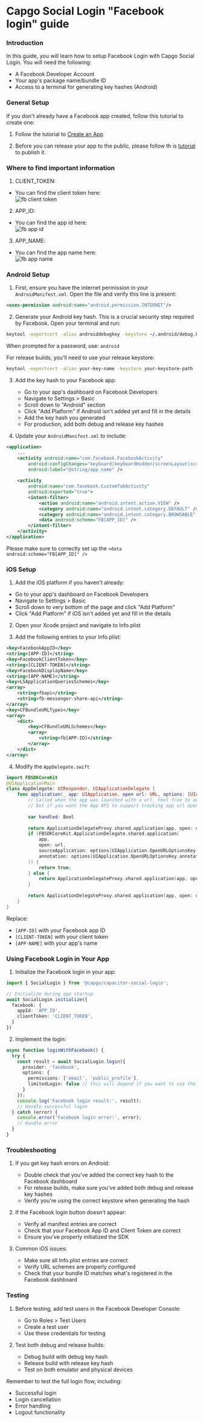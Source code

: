 # Capgo Social Login "Facebook login" guide

### Introduction

In this guide, you will learn how to setup Facebook Login with Capgo Social Login. You will need the following:

- A Facebook Developer Account
- Your app's package name/bundle ID
- Access to a terminal for generating key hashes (Android)

### General Setup

If you don't already have a Facebook app created, follow this tutorial to create one:

1. Follow the tutorial to [Create an App](https://developers.facebook.com/docs/development/create-an-app/)

2. Before you can release your app to the public, please follow th  is [tutorial](https://developers.facebook.com/docs/development/release) to publish it. 

### Where to find important information

1. CLIENT_TOKEN:
  - You can find the client token here:  
  ![fb client token](./assets/fb_where_to_fiind_client_token.png)

2. APP_ID:
  - You can find the app id here:  
  ![fb app id](./assets/fb_where_to_find_app_id.png)

3. APP_NAME:
  - You can find the app name here:  
  ![fb app name](./assets/fb_where_to_find_app_name.png)

### Android Setup

1. First, ensure you have the internet permission in your `AndroidManifest.xml`. Open the file and verify this line is present:

```xml
<uses-permission android:name="android.permission.INTERNET"/>
```

2. Generate your Android key hash. This is a crucial security step required by Facebook. Open your terminal and run:

```bash
keytool -exportcert -alias androiddebugkey -keystore ~/.android/debug.keystore | openssl base64 -A
```

When prompted for a password, use: `android`

For release builds, you'll need to use your release keystore:

```bash
keytool -exportcert -alias your-key-name -keystore your-keystore-path | openssl base64 -A
```

3. Add the key hash to your Facebook app:
   - Go to your app's dashboard on Facebook Developers
   - Navigate to Settings > Basic
   - Scroll down to "Android" section
   - Click "Add Platform" if Android isn't added yet and fill in the details
   - Add the key hash you generated
   - For production, add both debug and release key hashes

4. Update your `AndroidManifest.xml` to include:

```xml
<application>
    ...
    <activity android:name="com.facebook.FacebookActivity"
        android:configChanges="keyboard|keyboardHidden|screenLayout|screenSize|orientation"
        android:label="@string/app_name" />
    
    <activity
        android:name="com.facebook.CustomTabActivity"
        android:exported="true">
        <intent-filter>
            <action android:name="android.intent.action.VIEW" />
            <category android:name="android.intent.category.DEFAULT" />
            <category android:name="android.intent.category.BROWSABLE" />
            <data android:scheme="FB[APP_ID]" />
        </intent-filter>
    </activity>
</application>
```

Please make sure to correctly set up the `<data android:scheme="FB[APP_ID]" />`

### iOS Setup

1. Add the iOS platform if you haven't already:
  - Go to your app's dashboard on Facebook Developers
  - Navigate to Settings > Basic
  - Scroll down to very bottom of the page and click "Add Platform"
  - Click "Add Platform" if iOS isn't added yet and fill in the details

2. Open your Xcode project and navigate to Info.plist

3. Add the following entries to your Info.plist:

```xml
<key>FacebookAppID</key>
<string>[APP-ID]</string>
<key>FacebookClientToken</key>
<string>[CLIENT-TOKEN]</string>
<key>FacebookDisplayName</key>
<string>[APP-NAME]</string>
<key>LSApplicationQueriesSchemes</key>
<array>
    <string>fbapi</string>
    <string>fb-messenger-share-api</string>
</array>
<key>CFBundleURLTypes</key>
<array>
    <dict>
        <key>CFBundleURLSchemes</key>
        <array>
            <string>fb[APP-ID]</string>
        </array>
    </dict>
</array>
```

4. Modify the `AppDelegate.swift`
```swift
import FBSDKCoreKit
@UIApplicationMain
class AppDelegate: UIResponder, UIApplicationDelegate {
    func application(_ app: UIApplication, open url: URL, options: [UIApplication.OpenURLOptionsKey: Any] = [:]) -> Bool {
        // Called when the app was launched with a url. Feel free to add additional processing here,
        // but if you want the App API to support tracking app url opens, make sure to keep this call
        
        var handled: Bool
        
        return ApplicationDelegateProxy.shared.application(app, open: url, options: options)
        if (FBSDKCoreKit.ApplicationDelegate.shared.application(
            app,
            open: url,
            sourceApplication: options[UIApplication.OpenURLOptionsKey.sourceApplication] as? String,
            annotation: options[UIApplication.OpenURLOptionsKey.annotation]
        )) {
            return true;
        } else {
            return ApplicationDelegateProxy.shared.application(app, open: url, options: options)
        }
        
        return ApplicationDelegateProxy.shared.application(app, open: url, options: options)
    }
}
```

Replace:
- `[APP-ID]` with your Facebook app ID
- `[CLIENT-TOKEN]` with your client token
- `[APP-NAME]` with your app's name

### Using Facebook Login in Your App

1. Initialize the Facebook login in your app:

```typescript
import { SocialLogin } from '@capgo/capacitor-social-login';

// Initialize during app startup
await SocialLogin.initialize({
  facebook: {
    appId: 'APP_ID',
    clientToken: 'CLIENT_TOKEN',
  }
})
```

2. Implement the login:

```typescript
async function loginWithFacebook() {
  try {
    const result = await SocialLogin.login({
      provider: 'facebook',
      options: {
        permissions: ['email', 'public_profile'],
        limitedLogin: false // this will depend if you want to use the limited login or not. Docs: https://developers.facebook.com/docs/facebook-login/limited-login
      }
    });
    console.log('Facebook login result:', result);
    // Handle successful login
  } catch (error) {
    console.error('Facebook login error:', error);
    // Handle error
  }
}
```

### Troubleshooting

1. If you get key hash errors on Android:
   - Double check that you've added the correct key hash to the Facebook dashboard
   - For release builds, make sure you've added both debug and release key hashes
   - Verify you're using the correct keystore when generating the hash

2. If the Facebook login button doesn't appear:
   - Verify all manifest entries are correct
   - Check that your Facebook App ID and Client Token are correct
   - Ensure you've properly initialized the SDK

3. Common iOS issues:
   - Make sure all Info.plist entries are correct
   - Verify URL schemes are properly configured
   - Check that your bundle ID matches what's registered in the Facebook dashboard

### Testing

1. Before testing, add test users in the Facebook Developer Console:
   - Go to Roles > Test Users
   - Create a test user
   - Use these credentials for testing

2. Test both debug and release builds:
   - Debug build with debug key hash
   - Release build with release key hash
   - Test on both emulator and physical devices

Remember to test the full login flow, including:
- Successful login
- Login cancellation
- Error handling
- Logout functionality
